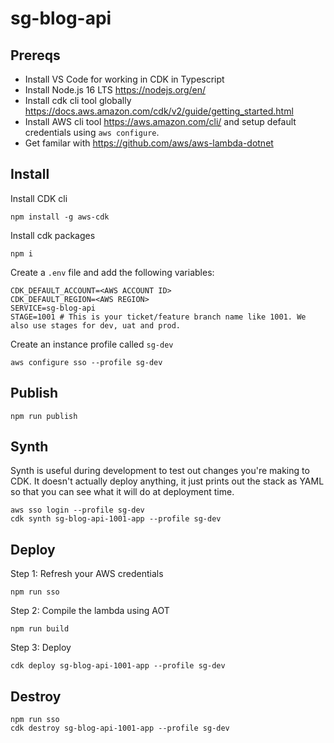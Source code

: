 # sg-blog-api

## Prereqs

- Install VS Code for working in CDK in Typescript
- Install Node.js 16 LTS https://nodejs.org/en/
- Install cdk cli tool globally https://docs.aws.amazon.com/cdk/v2/guide/getting_started.html
- Install AWS cli tool https://aws.amazon.com/cli/ and setup default credentials using `aws configure`.
- Get familar with https://github.com/aws/aws-lambda-dotnet

## Install

Install CDK cli

```
npm install -g aws-cdk
```

Install cdk packages

```
npm i
```

Create a `.env` file and add the following variables:

```
CDK_DEFAULT_ACCOUNT=<AWS ACCOUNT ID>
CDK_DEFAULT_REGION=<AWS REGION>
SERVICE=sg-blog-api
STAGE=1001 # This is your ticket/feature branch name like 1001. We also use stages for dev, uat and prod.
```

Create an instance profile called `sg-dev`

```
aws configure sso --profile sg-dev
```

## Publish

```
npm run publish
```

## Synth

Synth is useful during development to test out changes you're making to CDK. It doesn't actually deploy anything, it just
prints out the stack as YAML so that you can see what it will do at deployment time.

```
aws sso login --profile sg-dev
cdk synth sg-blog-api-1001-app --profile sg-dev
```

## Deploy

Step 1: Refresh your AWS credentials

```
npm run sso
```

Step 2: Compile the lambda using AOT

```
npm run build
```

Step 3: Deploy

```
cdk deploy sg-blog-api-1001-app --profile sg-dev
```

## Destroy

```
npm run sso
cdk destroy sg-blog-api-1001-app --profile sg-dev
```
